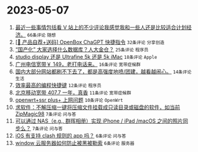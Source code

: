 # 2023-05-07

1. [最近一些事情包括看 V 站上的不少评论我感觉我和一些人还是比较适合计划经济。](https://www.v2ex.com/t/938000) `66条评论` `随想`
1. [[🎁 产品自荐+送码] OpenBox ChaGPT 快捷指令](https://www.v2ex.com/t/937994) `32条评论` `分享创造`
1. [“国产化” 大家选择什么数据库？人大金仓？](https://www.v2ex.com/t/937986) `25条评论` `程序员`
1. [studio display 还是 Ultrafine 5k 还是 5k iMac](https://www.v2ex.com/t/937987) `18条评论` `Apple`
1. [广州电信宽带￥ 149，老打电话来。](https://www.v2ex.com/t/937993) `16条评论` `宽带症候群`
1. [国内大部分网站都刷不下去了，都是高强度地喷/团建，越看越闹心。](https://www.v2ex.com/t/938022) `14条评论` `生活`
1. [效率最高的编程快捷键](https://www.v2ex.com/t/937997) `12条评论` `程序员`
1. [北京移动宽带 407.7 一年，真香](https://www.v2ex.com/t/937998) `11条评论` `宽带症候群`
1. [openwrt+ssr plus+ 上网问题](https://www.v2ex.com/t/938014) `10条评论` `OpenWrt`
1. [求软件：不解压缩一键将压缩文件挂载成只读目录或磁盘的软件，如当前 ZipMagic98](https://www.v2ex.com/t/938002) `7条评论` `问与答`
1. [可以通过 NAS（e.g., 群晖相册）实现 iPhone / iPad /macOS 之间的照片同步么？](https://www.v2ex.com/t/937982) `7条评论` `问与答`
1. [iOS 有支持 clash 规则的 app 吗？](https://www.v2ex.com/t/938016) `6条评论` `问与答`
1. [window 云服务器如何防止被黑被勒索](https://www.v2ex.com/t/937991) `6条评论` `服务器`
